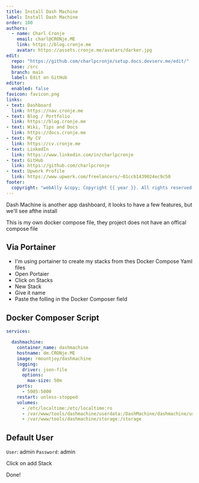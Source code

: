 ```yaml
---
title: Install Dash Machine
label: Install Dash Machine
order: 100
authors:
  - name: Charl Cronje
    email: charl@CRONje.ME
    link: https://blog.cronje.me
    avatar: https://assets.cronje.me/avatars/darker.jpg
edit:
  repo: "https://github.com/charlpcronje/setup.docs.devserv.me/edit/"
  base: /src
  branch: main
  label: Edit on GitHub
editor:
  enabled: false
favicon: favicon.png
links:
- text: Dashboard
  link: https://nav.cronje.me
- text: Blog / Portfolio
  link: https://blog.cronje.me
- text: Wiki, Tips and Docs 
  link: https://docs.cronje.me
- text: My CV
  link: https://cv.cronje.me
- text: LinkedIn
  link: https://www.linkedin.com/in/charlpcronje
- text: GitHub
  link: https://github.com/charlpcronje
- text: Upwork Profile
  link: https://www.upwork.com/freelancers/~01ccb1439024ec9c50
footer:
  copyright: "webAlly &copy; Copyright {{ year }}. All rights reserved."
---
```

<script type="text/javascript">(function(w,s){var e=document.createElement("script");e.type="text/javascript";e.async=true;e.src="https://cdn.pagesense.io/js/webally/f2527eebee974243853bcd47b32631f4.js";var x=document.getElementsByTagName("script")[0];x.parentNode.insertBefore(e,x);})(window,"script");</script>


Dash Machine is another app dashboard, it looks to have a few features, but we'll see afthe install

This is my own docker compose file, they project does not have an offical compose file

## Via Portainer

- I'm using portainer to create my stacks from thes Docker Compose Yaml files
- Open Portaier
- Click on Stacks
- New Stack
- Give it name
- Paste the folling in the Docker Composer field

## Docker Composer Script

```yml
services:

  dashmachine:
    container_name: dashmachine
    hostname: dm.CRONje.ME
    image: rmountjoy/dashmachine
    logging:
      driver: json-file
      options:
        max-size: 50m
    ports:
      - 5005:5000
    restart: unless-stopped
    volumes:
      - /etc/localtime:/etc/localtime:ro
      - /var/www/tools/dashmachine/userdata:/DashMachine/dashmachine/user_data
      - /var/www/tools/dashmachine/storage:/storage
```

## Default User

`User`: admin
`Password`: admin

Click on add Stack

Done!
